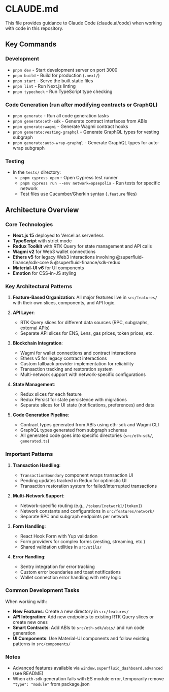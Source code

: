 # CLAUDE.md

This file provides guidance to Claude Code (claude.ai/code) when working with code in this repository.

## Key Commands

### Development
- `pnpm dev` - Start development server on port 3000
- `pnpm build` - Build for production (`.next/`)
- `pnpm start` - Serve the built static files
- `pnpm lint` - Run Next.js linting
- `pnpm typecheck` - Run TypeScript type checking

### Code Generation (run after modifying contracts or GraphQL)
- `pnpm generate` - Run all code generation tasks
- `pnpm generate:eth-sdk` - Generate contract interfaces from ABIs
- `pnpm generate:wagmi` - Generate Wagmi contract hooks
- `pnpm generate:vesting-graphql` - Generate GraphQL types for vesting subgraph
- `pnpm generate:auto-wrap-graphql` - Generate GraphQL types for auto-wrap subgraph

### Testing
- In the `tests/` directory:
  - `pnpm cypress open` - Open Cypress test runner
  - `pnpm cypress run --env network=opsepolia` - Run tests for specific network
  - Test files use Cucumber/Gherkin syntax (`.feature` files)

## Architecture Overview

### Core Technologies
- **Next.js 15** deployed to Vercel as serverless
- **TypeScript** with strict mode
- **Redux Toolkit** with RTK Query for state management and API calls
- **Wagmi v2** for Web3 wallet connections
- **Ethers v5** for legacy Web3 interactions involving @superfluid-finance/sdk-core & @superfluid-finance/sdk-redux
- **Material-UI v6** for UI components
- **Emotion** for CSS-in-JS styling

### Key Architectural Patterns

1. **Feature-Based Organization**: All major features live in `src/features/` with their own slices, components, and API logic.

2. **API Layer**: 
   - RTK Query slices for different data sources (RPC, subgraphs, external APIs)
   - Separate API slices for ENS, Lens, gas prices, token prices, etc.

3. **Blockchain Integration**:
   - Wagmi for wallet connections and contract interactions
   - Ethers v5 for legacy contract interactions
   - Custom fallback provider implementation for reliability
   - Transaction tracking and restoration system
   - Multi-network support with network-specific configurations

4. **State Management**:
   - Redux slices for each feature
   - Redux Persist for state persistence with migrations
   - Separate slices for UI state (notifications, preferences) and data

5. **Code Generation Pipeline**:
   - Contract types generated from ABIs using eth-sdk and Wagmi CLI
   - GraphQL types generated from subgraph schemas
   - All generated code goes into specific directories (`src/eth-sdk/`, `generated.ts`)

### Important Patterns

1. **Transaction Handling**:
   - `TransactionBoundary` component wraps transaction UI
   - Pending updates tracked in Redux for optimistic UI
   - Transaction restoration system for failed/interrupted transactions

2. **Multi-Network Support**:
   - Network-specific routing (e.g., `/token/[network]/[token]`)
   - Network constants and configurations in `src/features/network/`
   - Separate RPC and subgraph endpoints per network

3. **Form Handling**:
   - React Hook Form with Yup validation
   - Form providers for complex forms (vesting, streaming, etc.)
   - Shared validation utilities in `src/utils/`

4. **Error Handling**:
   - Sentry integration for error tracking
   - Custom error boundaries and toast notifications
   - Wallet connection error handling with retry logic

### Common Development Tasks

When working with:
- **New Features**: Create a new directory in `src/features/`
- **API Integration**: Add new endpoints to existing RTK Query slices or create new ones
- **Smart Contracts**: Add ABIs to `src/eth-sdk/abis/` and run code generation
- **UI Components**: Use Material-UI components and follow existing patterns in `src/components/`

### Notes
- Advanced features available via `window.superfluid_dashboard.advanced` (see README)
- When `eth-sdk` generation fails with ES module error, temporarily remove `"type": "module"` from package.json